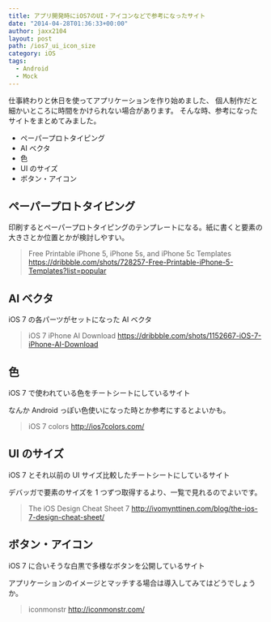 ```yaml
---
title: アプリ開発時にiOS7のUI・アイコンなどで参考になったサイト
date: "2014-04-28T01:36:33+00:00"
author: jaxx2104
layout: post
path: /ios7_ui_icon_size
category: iOS
tags:
  - Android
  - Mock
---
```


仕事終わりと休日を使ってアプリケーションを作り始めました、
個人制作だと細かいところに時間をかけられない場合があります。
そんな時、参考になったサイトをまとめてみました。

- ペーパープロトタイピング
- AI ベクタ
- 色
- UI のサイズ
- ボタン・アイコン

## ペーパープロトタイピング

印刷するとペーパープロトタイピングのテンプレートになる。紙に書くと要素の大きさとか位置とかが検討しやすい。

> Free Printable iPhone 5, iPhone 5s, and iPhone 5c Templates
> https://dribbble.com/shots/728257-Free-Printable-iPhone-5-Templates?list=popular

## AI ベクタ

iOS 7 の各パーツがセットになった AI ベクタ

> iOS 7 iPhone AI Download
> https://dribbble.com/shots/1152667-iOS-7-iPhone-AI-Download

## 色

iOS 7 で使われている色をチートシートにしているサイト

なんか Android っぽい色使いになった時とか参考にするとよいかも。

> iOS 7 colors
> http://ios7colors.com/

## UI のサイズ

iOS 7 とそれ以前の UI サイズ比較したチートシートにしているサイト

デバッガで要素のサイズを 1 つずつ取得するより、一覧で見れるのでよいです。

> The iOS Design Cheat Sheet 7
> http://ivomynttinen.com/blog/the-ios-7-design-cheat-sheet/

## ボタン・アイコン

iOS 7 に合いそうな白黒で多様なボタンを公開しているサイト

アプリケーションのイメージとマッチする場合は導入してみてはどうでしょうか。

> iconmonstr
> http://iconmonstr.com/
